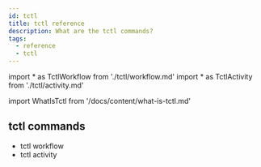 ```yaml
---
id: tctl
title: tctl reference
description: What are the tctl commands?
tags:
  - reference
  - tctl
---
```


<!-- prettier-ignore -->
import * as TctlWorkflow from './tctl/workflow.md'
import * as TctlActivity from './tctl/activity.md'

import WhatIsTctl from '/docs/content/what-is-tctl.md'

<WhatIsTctl/>

## tctl commands

- <preview page={TctlWorkflow}>tctl workflow</preview>
- <preview page={TctlActivity}>tctl activity</preview>
